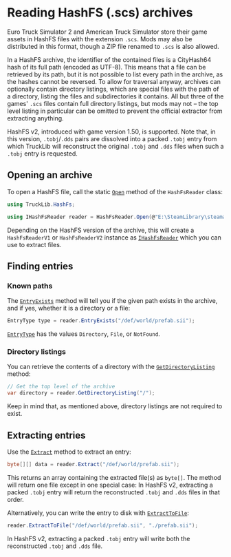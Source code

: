 # Reading HashFS (.scs) archives

Euro Truck Simulator 2 and American Truck Simulator store their game assets in HashFS files with the extension `.scs`.
Mods may also be distributed in this format, though a ZIP file renamed to `.scs` is also allowed.

In a HashFS archive, the identifier of the contained files is a CityHash64 hash of its full path (encoded as UTF-8).
This means that a file can be retrieved by its path, but it is not possible to list every path in the archive, as the hashes
cannot be reversed. To allow for traversal anyway, archives can optionally contain directory listings, which are special files
with the path of a directory, listing the files and subdirectories it contains. All but three of the games' `.scs`
files contain full directory listings, but mods may not &ndash; the top level listing in particular can be omitted to
prevent the official extractor from extracting anything.

HashFS v2, introduced with game version 1.50, is supported. Note that, in this version, `.tobj`/`.dds` pairs are
dissolved into a packed `.tobj` entry from which TruckLib will reconstruct the original `.tobj` and `.dds` files
when such a `.tobj` entry is requested.

## Opening an archive
To open a HashFS file, call the static [`Open`](xref:TruckLib.HashFs.HashFsReader.Open*) method of the `HashFsReader` class:

```cs
using TruckLib.HashFs;

using IHashFsReader reader = HashFsReader.Open(@"E:\SteamLibrary\steamapps\common\Euro Truck Simulator 2\def.scs");
```

Depending on the HashFS version of the archive, this will create a `HashFsReaderV1` or 
`HashFsReaderV2` instance as [`IHashFsReader`](xref:TruckLib.HashFs.IHashFsReader) which you can use to extract files.

## Finding entries

### Known paths
The [`EntryExists`](xref:TruckLib.HashFs.IHashFsReader.EntryExists*) method will tell you if the given path exists in the archive, 
and if yes, whether it is a directory or a file:

```cs
EntryType type = reader.EntryExists("/def/world/prefab.sii");
```

[`EntryType`](xref:TruckLib.HashFs.EntryType) has the values `Directory`, `File`, or `NotFound`.

### Directory listings
You can retrieve the contents of a directory with the [`GetDirectoryListing`](xref:TruckLib.HashFs.IHashFsReader.GetDirectoryListing*) method:

```cs
// Get the top level of the archive
var directory = reader.GetDirectoryListing("/");
```

Keep in mind that, as mentioned above, directory listings are not required to exist.

## Extracting entries
Use the [`Extract`](xref:TruckLib.HashFs.IHashFsReader.Extract*) method to extract an entry:

```cs
byte[][] data = reader.Extract("/def/world/prefab.sii");
```

This returns an array containing the extracted file(s) as `byte[]`.
The method will return one file except in one special case: In HashFS v2,
extracting a packed `.tobj` entry will return the reconstructed `.tobj`
and `.dds` files in that order.

Alternatively, you can write the entry to disk with [`ExtractToFile`](xref:TruckLib.HashFs.IHashFsReader.ExtractToFile*):

```cs
reader.ExtractToFile("/def/world/prefab.sii", "./prefab.sii");
```

In HashFS v2, extracting a packed `.tobj` entry will write both the reconstructed `.tobj`
and `.dds` file.
